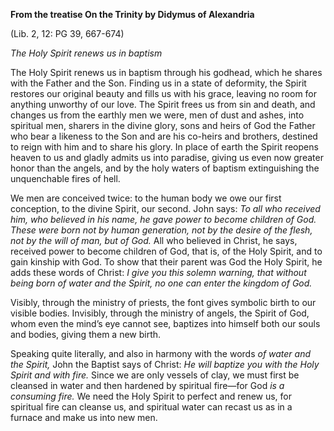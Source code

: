 

**From the treatise On the Trinity by Didymus of Alexandria**

(Lib. 2, 12: PG 39, 667-674)

_The Holy Spirit renews us in baptism_

The Holy Spirit renews us in baptism through his godhead, which he shares with the Father and the Son. Finding us in a state of deformity, the Spirit restores our original beauty and fills us with his grace, leaving no room for anything unworthy of our love. The Spirit frees us from sin and death, and changes us from the earthly men we were, men of dust and ashes, into spiritual men, sharers in the divine glory, sons and heirs of God the Father who bear a likeness to the Son and are his co-heirs and brothers, destined to reign with him and to share his glory. In place of earth the Spirit reopens heaven to us and gladly admits us into paradise, giving us even now greater honor than the angels, and by the holy waters of baptism extinguishing the unquenchable fires of hell.

We men are conceived twice: to the human body we owe our first conception, to the divine Spirit, our second. John says: _To all who received him, who believed in his name, he gave power to become children of God. These were born not by human generation, not by the desire of the flesh, not by the will of man, but of God._ All who believed in Christ, he says, received power to become children of God, that is, of the Holy Spirit, and to gain kinship with God. To show that their parent was God the Holy Spirit, he adds these words of Christ: _I give you this solemn warning, that without being born of water and the Spirit, no one can enter the kingdom of God._

Visibly, through the ministry of priests, the font gives symbolic birth to our visible bodies. Invisibly, through the ministry of angels, the Spirit of God, whom even the mind’s eye cannot see, baptizes into himself both our souls and bodies, giving them a new birth.

Speaking quite literally, and also in harmony with the words _of water and the Spirit,_ John the Baptist says of Christ: _He will baptize you with the Holy Spirit and with fire._ Since we are only vessels of clay, we must first be cleansed in water and then hardened by spiritual fire—for God _is a consuming fire._ We need the Holy Spirit to perfect and renew us, for spiritual fire can cleanse us, and spiritual water can recast us as in a furnace and make us into new men.

